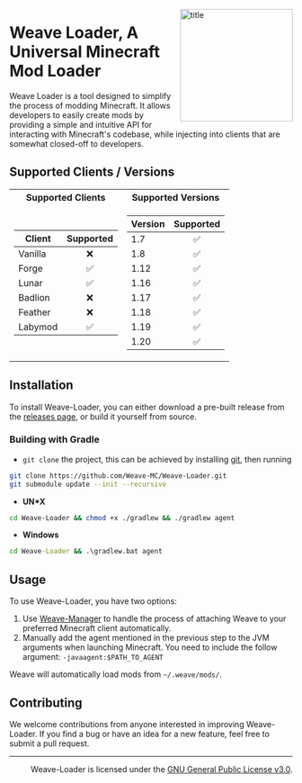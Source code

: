 <img
    align="right" alt="title" width="200px"
    src="https://avatars.githubusercontent.com/u/126124815?s=400&u=c274f4ff6a9ff62698476de6bf66cacf1d6bed8e"
/>

# Weave Loader, A Universal Minecraft Mod Loader

Weave Loader is a tool designed to simplify the process of modding Minecraft. It allows
developers to easily create mods by providing a simple and intuitive API for interacting with Minecraft's codebase,
while injecting into clients that are somewhat closed-off to developers.

## Supported Clients / Versions

<table>
<tr><th>Supported Clients</th><th>Supported Versions</th></tr>
<tr><td>
        
| Client  | Supported |
| ------- | :-------: |
| Vanilla | :x: |
| Forge   | :white_check_mark: |
| Lunar   | :white_check_mark: |
| Badlion | :x: |
| Feather | :x: |
| Labymod | :white_check_mark: |

</td><td>
    
| Version | Supported |
| ------- | :-------: |
| 1.7     | :white_check_mark: |
| 1.8     | :white_check_mark: |
| 1.12    | :white_check_mark: |
| 1.16    | :white_check_mark: |
| 1.17    | :white_check_mark: |
| 1.18    | :white_check_mark: |
| 1.19    | :white_check_mark: |
| 1.20    | :white_check_mark: |

</td></tr>
</table>


## Installation

To install Weave-Loader, you can either download a pre-built release from
the [releases page](https://github.com/Weave-MC/Weave-Loader/releases), or build it yourself from source.

### Building with Gradle

- `git clone` the project, this can be achieved by installing [git][git], then running

```bash
git clone https://github.com/Weave-MC/Weave-Loader.git
git submodule update --init --recursive
```

- **UN*X**

```bash
cd Weave-Loader && chmod +x ./gradlew && ./gradlew agent
```

- **Windows**

```cmd
cd Weave-Loader && .\gradlew.bat agent
```

## Usage

To use Weave-Loader, you have two options:
1. Use [Weave-Manager](https://github.com/Weave-MC/Weave-Manager) to handle the process of attaching Weave to your preferred Minecraft client automatically.
2. Manually add the agent mentioned in the previous step to the JVM arguments when launching Minecraft. You need to include the follow argument: `-javaagent:$PATH_TO_AGENT`

Weave will automatically load mods from `~/.weave/mods/`.

## Contributing

We welcome contributions from anyone interested in improving Weave-Loader. If you find a bug or have an idea for a new
feature, feel free to submit a pull request.

---

<div align="right">

Weave-Loader is licensed under the [GNU General Public License v3.0][license].

</div>

[git]:     https://git-scm.com/

[license]: https://github.com/Weave-MC/Weave-Loader/blob/master/LICENSE
